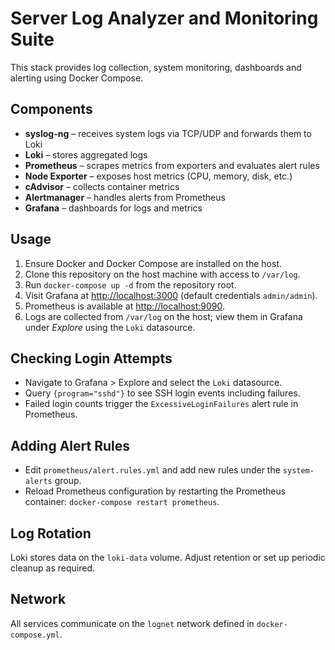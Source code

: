 # Server Log Analyzer and Monitoring Suite

This stack provides log collection, system monitoring, dashboards and alerting using Docker Compose.

## Components
- **syslog-ng** – receives system logs via TCP/UDP and forwards them to Loki
- **Loki** – stores aggregated logs
- **Prometheus** – scrapes metrics from exporters and evaluates alert rules
- **Node Exporter** – exposes host metrics (CPU, memory, disk, etc.)
- **cAdvisor** – collects container metrics
- **Alertmanager** – handles alerts from Prometheus
- **Grafana** – dashboards for logs and metrics

## Usage
1. Ensure Docker and Docker Compose are installed on the host.
2. Clone this repository on the host machine with access to `/var/log`.
3. Run `docker-compose up -d` from the repository root.
4. Visit Grafana at [http://localhost:3000](http://localhost:3000) (default credentials `admin/admin`).
5. Prometheus is available at [http://localhost:9090](http://localhost:9090).
6. Logs are collected from `/var/log` on the host; view them in Grafana under *Explore* using the `Loki` datasource.

## Checking Login Attempts
- Navigate to Grafana > Explore and select the `Loki` datasource.
- Query `{program="sshd"}` to see SSH login events including failures.
- Failed login counts trigger the `ExcessiveLoginFailures` alert rule in Prometheus.

## Adding Alert Rules
- Edit `prometheus/alert.rules.yml` and add new rules under the `system-alerts` group.
- Reload Prometheus configuration by restarting the Prometheus container: `docker-compose restart prometheus`.

## Log Rotation
Loki stores data on the `loki-data` volume. Adjust retention or set up periodic cleanup as required.

## Network
All services communicate on the `lognet` network defined in `docker-compose.yml`.
